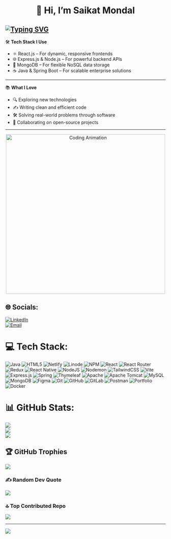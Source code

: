 <h1 align="center">👋 Hi, I’m Saikat Mondal</h1>

<a href="https://git.io/typing-svg"><img src="https://readme-typing-svg.herokuapp.com?font=Fira+Code&pause=1000&color=C50F4D&background=5DC98F00&vCenter=true&width=435&lines=+++%F0%9F%8C%90+Let%E2%80%99s+build+something+awesome!" alt="Typing SVG" /></a>
---

🛠️ **Tech Stack I Use**

- ⚛️ React.js – For dynamic, responsive frontends  
- 🌐 Express.js & Node.js – For powerful backend APIs  
- 🍃 MongoDB – For flexible NoSQL data storage  
- ☕ Java & Spring Boot – For scalable enterprise solutions  

---

📚 **What I Love**

- 🔍 Exploring new technologies  
- ✍️ Writing clean and efficient code  
- 🛠️ Solving real-world problems through software  
- 🤝 Collaborating on open-source projects  

---

<p align="center">
  <img src="https://media.giphy.com/media/3o7TKU8RvQuomFfUUU/giphy.gif" alt="Coding Animation" width="500" />
</p>

## 🌐 Socials:
[![LinkedIn](https://img.shields.io/badge/LinkedIn-%230077B5.svg?logo=linkedin&logoColor=white)](https://linkedin.com/in/saikatkumar421)  
[![Email](https://img.shields.io/badge/Email-D14836?logo=gmail&logoColor=white)](mailto:mondalsaikatkumar@gmail.com)  

# 💻 Tech Stack:
![Java](https://img.shields.io/badge/java-%23ED8B00.svg?style=for-the-badge&logo=openjdk&logoColor=white)
![HTML5](https://img.shields.io/badge/html5-%23E34F26.svg?style=for-the-badge&logo=html5&logoColor=white)
![Netlify](https://img.shields.io/badge/netlify-%23000000.svg?style=for-the-badge&logo=netlify&logoColor=#00C7B7)
![Linode](https://img.shields.io/badge/linode-00A95C?style=for-the-badge&logo=linode&logoColor=white)
![NPM](https://img.shields.io/badge/NPM-%23CB3837.svg?style=for-the-badge&logo=npm&logoColor=white)
![React](https://img.shields.io/badge/react-%2320232a.svg?style=for-the-badge&logo=react&logoColor=%2361DAFB)
![React Router](https://img.shields.io/badge/React_Router-CA4245?style=for-the-badge&logo=react-router&logoColor=white)
![Redux](https://img.shields.io/badge/redux-%23593d88.svg?style=for-the-badge&logo=redux&logoColor=white)
![React Native](https://img.shields.io/badge/react_native-%2320232a.svg?style=for-the-badge&logo=react&logoColor=%2361DAFB)
![NodeJS](https://img.shields.io/badge/node.js-6DA55F?style=for-the-badge&logo=node.js&logoColor=white)
![Nodemon](https://img.shields.io/badge/NODEMON-%23323330.svg?style=for-the-badge&logo=nodemon&logoColor=%BBDEAD)
![TailwindCSS](https://img.shields.io/badge/tailwindcss-%2338B2AC.svg?style=for-the-badge&logo=tailwind-css&logoColor=white)
![Vite](https://img.shields.io/badge/vite-%23646CFF.svg?style=for-the-badge&logo=vite&logoColor=white)
![Express.js](https://img.shields.io/badge/express.js-%23404d59.svg?style=for-the-badge&logo=express&logoColor=%2361DAFB)
![Spring](https://img.shields.io/badge/spring-%236DB33F.svg?style=for-the-badge&logo=spring&logoColor=white)
![Thymeleaf](https://img.shields.io/badge/Thymeleaf-%23005C0F.svg?style=for-the-badge&logo=Thymeleaf&logoColor=white)
![Apache](https://img.shields.io/badge/apache-%23D42029.svg?style=for-the-badge&logo=apache&logoColor=white)
![Apache Tomcat](https://img.shields.io/badge/apache%20tomcat-%23F8DC75.svg?style=for-the-badge&logo=apache-tomcat&logoColor=black)
![MySQL](https://img.shields.io/badge/mysql-4479A1.svg?style=for-the-badge&logo=mysql&logoColor=white)
![MongoDB](https://img.shields.io/badge/MongoDB-%234ea94b.svg?style=for-the-badge&logo=mongodb&logoColor=white)
![Figma](https://img.shields.io/badge/figma-%23F24E1E.svg?style=for-the-badge&logo=figma&logoColor=white)
![Git](https://img.shields.io/badge/git-%23F05033.svg?style=for-the-badge&logo=git&logoColor=white)
![GitHub](https://img.shields.io/badge/github-%23121011.svg?style=for-the-badge&logo=github&logoColor=white)
![GitLab](https://img.shields.io/badge/gitlab-%23181717.svg?style=for-the-badge&logo=gitlab&logoColor=white)
![Postman](https://img.shields.io/badge/Postman-FF6C37?style=for-the-badge&logo=postman&logoColor=white)
![Portfolio](https://img.shields.io/badge/Portfolio-%23000000.svg?style=for-the-badge&logo=firefox&logoColor=#FF7139)
![Docker](https://img.shields.io/badge/docker-%230db7ed.svg?style=for-the-badge&logo=docker&logoColor=white)

# 📊 GitHub Stats:
![](https://github-readme-stats.vercel.app/api?username=saikatkumarmondal&theme=shadow_red&hide_border=false&include_all_commits=true&count_private=false)<br/>
![](https://nirzak-streak-stats.vercel.app/?user=saikatkumarmondal&theme=shadow_red&hide_border=false)<br/>
![](https://github-readme-stats.vercel.app/api/top-langs/?username=saikatkumarmondal&theme=shadow_red&hide_border=false&include_all_commits=true&count_private=false&layout=compact)

## 🏆 GitHub Trophies
![](https://github-profile-trophy.vercel.app/?username=saikatkumarmondal&theme=radical&no-frame=false&no-bg=true&margin-w=4)

### ✍️ Random Dev Quote
![](https://quotes-github-readme.vercel.app/api?type=horizontal&theme=radical)

### 🔝 Top Contributed Repo
![](https://github-contributor-stats.vercel.app/api?username=saikatkumarmondal&limit=5&theme=dark&combine_all_yearly_contributions=true)

---

[![](https://visitcount.itsvg.in/api?id=saikatkumarmondal&icon=0&color=0)](https://visitcount.itsvg.in)

<!-- Proudly created with GPRM (https://gprm.itsvg.in) -->
